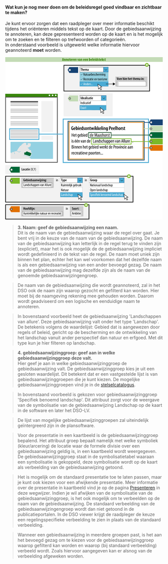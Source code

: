 ﻿#### Wat kun je nog meer doen om de beleidsregel goed vindbaar en zichtbaar te maken?

Je kunt ervoor zorgen dat een raadpleger over meer informatie beschikt tijdens
het oriënteren middels tekst op de kaart. Door de gebiedsaanwijzing te
annoteren, kan deze gepresenteerd worden op de kaart en is het mogelijk om te
zoeken en te filteren op trefwoorden of categorieën.  
In onderstaand voorbeeld is uitgewerkt welke informatie hiervoor geannoteerd
**moet** worden.

![](media/7603BeleidstekstAnnoteren.png)

>   **3. Naam: geef de gebiedsaanwijzing een naam.**  
>   Dit is de naam van de gebiedsaanwijzing waar de regel over gaat. Je
>   bent vrij in de keuze van de naam van de gebiedsaanwijzing. De naam van de gebiedsaanwijzing kan
>   letterlijk in de regel terug te vinden zijn (expliciet), maar het is ook mogelijk
>   de de gebiedsaanwijzing impliciet wordt gedefinieerd in de tekst van de regel. De naam moet 
>   uniek zijn binnen het plan, echter het kan wel voorkomen dat het dezelfde naam is als een gebiedsaanwijzing van een ander bevoegd gezag. De naam van 
>   de gebiedsaanwijzing mag dezelfde zijn als de naam van de genoemde gebiedsaanwijzingengroep.

>   De naam van de gebiedsaanwijzing die wordt geannoteerd, zal in het DSO ook de naam zijn waarop
>   gezocht en gefilterd kan worden. Hier moet bij de naamgeving rekening mee gehouden worden.
>   Daarom wordt geadviseerd om een logische en eenduidige naam te annoteren.

>   In bovenstaand voorbeeld heet de gebiedsaanwijzing 'Landschappen van allure'. 
>   Deze gebiedsaanwijzing valt onder het type 'Landschap'. De betekenis volgens de waardelijst:
>   Gebied dat is aangewezen door regels of beleid, gericht op de bescherming en de ontwikkeling 
>   van het landschap vanuit ander perspectief dan natuur en erfgoed. Met dit type kun je hier filteren
>   op landschap.


>   **4. gebiedsaanwijzinggroep: geef aan in welke gebiedsaanwijzinggroep deze
>   valt.**  
>   Hier geef je aan in welke gebiedsaanwijzinggroep de gebiedsaanwijzing valt. De
>   gebiedsaanwijzinggroep kies je uit een gesloten waardelijst. Dit betekent dat
>   er een vastgestelde lijst is van gebiedsaanwijzinggroepen die je kunt kiezen.
>   De mogelijke gebiedsaanwijzinggroepen vind je in de
>   [stelselcatalogus](https://stelselcatalogus.omgevingswet.overheid.nl/waardelijstenpagina).

>   In bovenstaand voorbeeld is gekozen voor gebiedsaanwijzinggroep 'Specifiek benoemd landschap'.
>   Dit attribuut zorgt voor de weergave van de symbolisatie van de gebiedsaanwijzing Landschap 
>   op de kaart in de software en later het DSO-LV. 

>   De lijst van mogelijke gebiedsaanwijzinggroepen zal uiteindelijk geïntergreerd
>   zijn in de plansoftware.

>   Voor de presentatie in een kaartbeeld is de gebiedsaanwijzinggroep bepalend.
>   Het attribuut groep bepaalt namelijk met welke symboliek (kleur/arcering) de
>   locatie waar de formele divisie over een gebiedsaanwijzing geldig is, in een kaartbeeld 
>   wordt weergegeven. De gebiedsaanwijzinggroep staat in de symbolisatietabel waaraan
>   een symbolisatie is gekoppeld, deze symbolisatie wordt op de kaart als
>   verbeelding van de gebiedsaanwijzing getoond. 

>   Het is mogelijk om de standaard presentatie toe te laten passen, maar je
>   kunt ook kiezen voor een afwijkende presentatie. Meer informatie over de
>   presentatie in kaartbeeld vind je op de pagina [Presenteren](/presenteren)
>   in deze wegwijzer. Indien je wil afwijken van de symbolisatie
>   van de gebiedsaanwijzinggroep, is het ook mogelijk om te verbeelden op de 
>   naam van de gebiedsaanwijzing. De standaard verbeelding van de gebiedsaanwijzingengroep 
>   wordt dan niet getoond in de publicatieportalen. In de DSO viewer krijgt 
>   de raadpleger de keuze een regelingspecifieke verbeelding te zien in plaats 
>   van de standaard verbeelding.

>   Wanneer een gebiedsaanwijzing in meerdere groepen past, is het aan het bevoegd gezag 
>   om te kiezen voor de gebiedsaanwijzinggroep waarop gefilterd kan worden en waarop (bij 
>   standaard verbeelding) verbeeld wordt. Zoals hiervoor aangegeven kan er 
>   alsnog van de verbeelding afgeweken worden.


